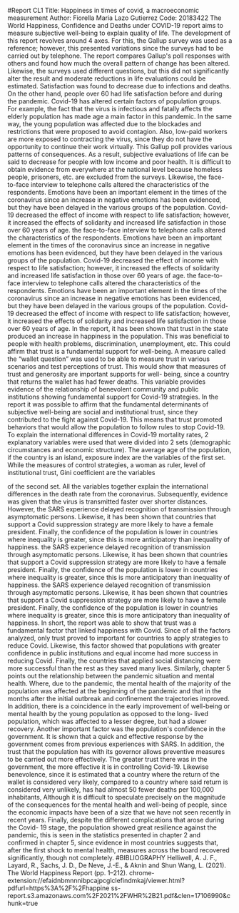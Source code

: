 #Report CL1
Title: Happiness in times of covid, a macroeconomic measurement
Author: Fiorella Maria Lazo Gutierrez
Code: 20183422
The World Happiness, Confidence and Deaths under COVID-19 report aims to measure subjective well-being to explain quality of life. The development of this report revolves around 4 axes. For this, the Gallup survey was used as a reference; however, this presented variations since the surveys had to be carried out by telephone. The report compares Gallup's poll responses with others and found how much the overall pattern of change has been altered.
Likewise, the surveys used different questions, but this did not significantly alter the result and moderate reductions in life evaluations could be estimated. Satisfaction was found to decrease due to infections and deaths. On the other hand, people over 60 had life satisfaction before and during the pandemic. Covid-19 has altered certain factors of population groups. For example, the fact that the virus is infectious and fatally affects the elderly population has made age a main factor in this pandemic. In the same way, the young population was affected due to the blockades and restrictions that were proposed to avoid contagion. Also, low-paid workers are more exposed to contracting the virus, since they do not have the opportunity to continue their work virtually. This Gallup poll provides various patterns of consequences. As a result, subjective evaluations of life can be said to decrease for people with low income and poor health. It is difficult to obtain evidence from everywhere at the national level because homeless people, prisoners, etc. are excluded from the surveys. Likewise, the face-to-face interview to telephone calls altered the characteristics of the respondents. Emotions have been an important element in the times of the coronavirus since an increase in negative emotions has been evidenced, but they have been delayed in the various groups of the population. Covid-19 decreased the effect of income with respect to life satisfaction; however, it increased the effects of solidarity and increased life satisfaction in those over 60 years of age. the face-to-face interview to telephone calls altered the characteristics of the respondents. Emotions have been an important element in the times of the coronavirus since an increase in negative emotions has been evidenced, but they have been delayed in the various groups of the population. Covid-19 decreased the effect of income with respect to life satisfaction; however, it increased the effects of solidarity and increased life satisfaction in those over 60 years of age. the face-to-face interview to telephone calls altered the characteristics of the respondents. Emotions have been an important element in the times of the coronavirus since an increase in negative emotions has been evidenced, but they have been delayed in the various groups of the population. Covid-19 decreased the effect of income with respect to life satisfaction; however, it increased the effects of solidarity and increased life satisfaction in those over 60 years of age.
In the report, it has been shown that trust in the state produced an increase in happiness in the population. This was beneficial to people with health problems, discrimination, unemployment, etc. This could affirm that trust is a fundamental support for well-being. A measure called the “wallet question” was used to be able to measure trust in various scenarios and test perceptions of trust. This would show that measures of trust and generosity are important supports for well- being, since a country that returns the wallet has had fewer deaths. This variable provides evidence of the relationship of benevolent community and public institutions showing fundamental support for Covid-19 strategies. In the report it was possible to affirm that the fundamental determinants of subjective well-being are social and institutional trust, since they contributed to the fight against Covid-19. This means that trust promoted behaviors that would allow the population to follow rules to stop Covid-19. To explain the international differences in Covid-19 mortality rates, 2 explanatory variables were used that were divided into 2 sets (demographic circumstances and economic structure). The average age of the population, if the country is an island, exposure index are the variables of the first set. While the measures of control strategies, a woman as ruler, level of institutional trust, Gini coefficient are the variables
 
of the second set. All the variables together explain the international differences in the death rate from the coronavirus. Subsequently, evidence was given that the virus is transmitted faster over shorter distances. However, the SARS experience delayed recognition of transmission through asymptomatic persons. Likewise, it has been shown that countries that support a Covid suppression strategy are more likely to have a female president. Finally, the confidence of the population is lower in countries where inequality is greater, since this is more anticipatory than inequality of happiness. the SARS experience delayed recognition of transmission through asymptomatic persons. Likewise, it has been shown that countries that support a Covid suppression strategy are more likely to have a female president. Finally, the confidence of the population is lower in countries where inequality is greater, since this is more anticipatory than inequality of happiness. the SARS experience delayed recognition of transmission through asymptomatic persons. Likewise, it has been shown that countries that support a Covid suppression strategy are more likely to have a female president. Finally, the confidence of the population is lower in countries where inequality is greater, since this is more anticipatory than inequality of happiness.
In short, the report was able to show that trust was a fundamental factor that linked happiness with Covid. Since of all the factors analyzed, only trust proved to important for countries to apply strategies to reduce Covid. Likewise, this factor showed that populations with greater confidence in public institutions and equal income had more success in reducing Covid. Finally, the countries that applied social distancing were more successful than the rest as they saved many lives.
Similarly, chapter 5 points out the relationship between the pandemic situation and mental health. Where, due to the pandemic, the mental health of the majority of the population was affected at the beginning of the pandemic and that in the months after the initial outbreak and confinement the trajectories improved. In addition, there is a coincidence in the early improvement of well-being or mental health by the young population as opposed to the long- lived population, which was affected to a lesser degree, but had a slower recovery. Another important factor was the population's confidence in the government. It is shown that a quick and effective response by the government comes from previous experiences with SARS. In addition, the trust that the population has with its governor allows preventive measures to be carried out more effectively. The greater trust there was in the government, the more effective it is in controlling Covid-19. Likewise benevolence, since it is estimated that a country where the return of the wallet is considered very likely, compared to a country where said return is considered very unlikely, has had almost 50 fewer deaths per 100,000 inhabitants, Although it is difficult to speculate precisely on the magnitude of the consequences for the mental health and well-being of people, since the economic impacts have been of a size that we have not seen recently in recent years. Finally, despite the different complications that arose during the Covid- 19 stage, the population showed great resilience against the pandemic, this is seen in the statistics presented in chapter 2 and confirmed in chapter 5, since evidence in most countries suggests that, after the first shock to mental health, measures across the board recovered significantly, though not completely.
#BIBLIOGRAPHY
Helliwell, A. J. F., Layard, R., Sachs, J. D., De Neve, J.-E., & Aknin and Shun Wang, L. (2021). The World Happiness Report (pp. 1–212). chrome- extension://efaidnbmnnnibpcajpcglclefindmkaj/viewer.html?pdfurl=https%3A%2F%2Fhappine ss-report.s3.amazonaws.com%2F2021%2FWHR%2B21.pdf&clen=17106990&chunk=true



